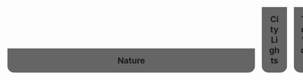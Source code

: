 <!DOCTYPE html>
<html lang="en">
<head>
  <meta charset="UTF-8" />
  <meta name="viewport" content="width=device-width, initial-scale=1.0"/>
  <title>Expanding Cards</title>
  <style>
    * {
      box-sizing: border-box;
      margin: 0;
      padding: 0;
    }

    body {
      font-family: 'Segoe UI', sans-serif;
      background-color: #111;
      color: #fff;
      display: flex;
      justify-content: center;
      align-items: center;
      height: 100vh;
    }

    .container {
      display: flex;
      gap: 1rem;
      width: 90vw;
      max-width: 1200px;
      height: 80vh;
    }

    .panel {
      flex: 1;
      background-size: cover;
      background-position: center;
      border-radius: 15px;
      position: relative;
      cursor: pointer;
      transition: flex 0.5s ease-in-out;
      display: flex;
      align-items: flex-end;
      overflow: hidden;
    }

    .panel h3 {
      background: rgba(0, 0, 0, 0.6);
      width: 100%;
      padding: 1rem;
      text-align: center;
      font-size: 1.2rem;
    }

    .panel.active {
      flex: 5;
    }

    .panel:not(.active) {
      flex: 0.5;
    }

    @media (max-width: 768px) {
      .container {
        flex-direction: column;
        height: auto;
      }

      .panel {
        height: 200px;
      }

      .panel.active {
        flex: 1;
        height: 300px;
      }

      .panel:not(.active) {
        flex: 1;
      }
    }
  </style>
</head>
<body>
  <div class="container">
    <div class="panel active" style="background-image: url('jikan.png');">
      <h3>Nature</h3>
    </div>
    <div class="panel" style="background-image: url('jikan.png');">
      <h3>City Lights</h3>
    </div>
    <div class="panel" style="background-image: url('jikan.png');">
      <h3>Tech World</h3>
    </div>
    <div class="panel" style="background-image: url('jikan.png');">
      <h3>Outer Space</h3>
    </div>
    <div class="panel" style="background-image: url('https://source.unsplash.com/800x600/?ocean');">
      <h3>Ocean Life</h3>
    </div>
  </div>

  <script>
    const panels = document.querySelectorAll('.panel');

    panels.forEach(panel => {
      panel.addEventListener('click', () => {
        removeActiveClasses();
        panel.classList.add('active');
      });
    });

    function removeActiveClasses() {
      panels.forEach(panel => {
        panel.classList.remove('active');
      });
    }
  </script>
</body>
</html>
